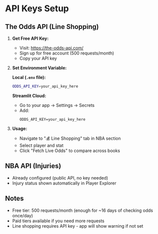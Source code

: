 # API Keys Setup

## The Odds API (Line Shopping)

1. **Get Free API Key:**
   - Visit: https://the-odds-api.com/
   - Sign up for free account (500 requests/month)
   - Copy your API key

2. **Set Environment Variable:**
   
   **Local (`.env` file):**
   ```bash
   ODDS_API_KEY=your_api_key_here
   ```
   
   **Streamlit Cloud:**
   - Go to your app → Settings → Secrets
   - Add:
     ```
     ODDS_API_KEY=your_api_key_here
     ```

3. **Usage:**
   - Navigate to "💰 Line Shopping" tab in NBA section
   - Select player and stat
   - Click "Fetch Live Odds" to compare across books

## NBA API (Injuries)

- Already configured (public API, no key needed)
- Injury status shown automatically in Player Explorer

## Notes

- Free tier: 500 requests/month (enough for ~16 days of checking odds once/day)
- Paid tiers available if you need more requests
- Line shopping requires API key - app will show warning if not set

